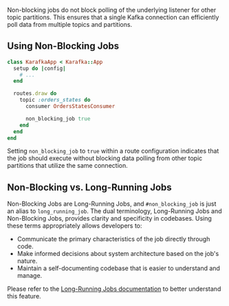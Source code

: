 Non-blocking jobs do not block polling of the underlying listener for other topic partitions. This ensures that a single Kafka connection can efficiently poll data from multiple topics and partitions.

## Using Non-Blocking Jobs

```ruby
class KarafkaApp < Karafka::App
  setup do |config|
    # ...
  end

  routes.draw do
    topic :orders_states do
      consumer OrdersStatesConsumer

      non_blocking_job true
    end
  end
end
```

Setting `non_blocking_job` to `true` within a route configuration indicates that the job should execute without blocking data polling from other topic partitions that utilize the same connection.

## Non-Blocking vs. Long-Running Jobs

Non-Blocking Jobs are Long-Running Jobs, and `#non_blocking_job` is just an alias to `long_running_job`. The dual terminology, Long-Running Jobs and Non-Blocking Jobs, provides clarity and specificity in codebases. Using these terms appropriately allows developers to:

- Communicate the primary characteristics of the job directly through code.
- Make informed decisions about system architecture based on the job's nature.
- Maintain a self-documenting codebase that is easier to understand and manage.

Please refer to the [Long-Running Jobs documentation](https://karafka.io/docs/Pro-Long-Running-Jobs/) to better understand this feature.
